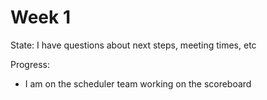 # Week 1
State: I have questions about next steps, meeting times, etc 

Progress:
- I am on the scheduler team working on the scoreboard